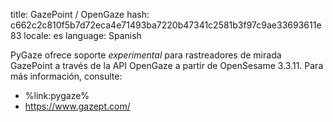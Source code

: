 title: GazePoint / OpenGaze
hash: c662c2c810f5b7d72eca4e71493ba7220b47341c2581b3f97c9ae33693611e83
locale: es
language: Spanish

PyGaze ofrece soporte *experimental* para rastreadores de mirada GazePoint a través de la API OpenGaze a partir de OpenSesame 3.3.11. Para más información, consulte:

- %link:pygaze%
- <https://www.gazept.com/>